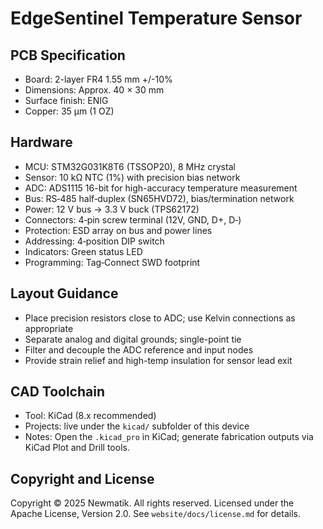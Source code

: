 # EdgeSentinel Temperature Sensor

## PCB Specification

- Board: 2-layer FR4 1.55 mm +/-10%
- Dimensions: Approx. 40 × 30 mm
- Surface finish: ENIG
- Copper: 35 µm (1 OZ)

## Hardware

- MCU: STM32G031K8T6 (TSSOP20), 8 MHz crystal
- Sensor: 10 kΩ NTC (1%) with precision bias network
- ADC: ADS1115 16-bit for high-accuracy temperature measurement
- Bus: RS‑485 half‑duplex (SN65HVD72), bias/termination network
- Power: 12 V bus → 3.3 V buck (TPS62172)
- Connectors: 4‑pin screw terminal (12V, GND, D+, D‑)
- Protection: ESD array on bus and power lines
- Addressing: 4‑position DIP switch
- Indicators: Green status LED
- Programming: Tag‑Connect SWD footprint

## Layout Guidance

- Place precision resistors close to ADC; use Kelvin connections as appropriate
- Separate analog and digital grounds; single-point tie
- Filter and decouple the ADC reference and input nodes
- Provide strain relief and high-temp insulation for sensor lead exit

## CAD Toolchain

- Tool: KiCad (8.x recommended)
- Projects: live under the `kicad/` subfolder of this device
- Notes: Open the `.kicad_pro` in KiCad; generate fabrication outputs via KiCad Plot and Drill tools.

## Copyright and License

Copyright © 2025 Newmatik. All rights reserved.
Licensed under the Apache License, Version 2.0. See `website/docs/license.md` for details.
